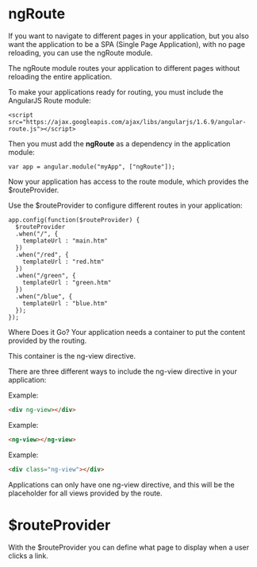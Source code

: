 # ngRoute

If you want to navigate to different pages in your application, but you also want the application to be a SPA (Single Page Application), with no page reloading, you can use the ngRoute module.

The ngRoute module routes your application to different pages without reloading the entire application.

To make your applications ready for routing, you must include the AngularJS Route module:
```
<script src="https://ajax.googleapis.com/ajax/libs/angularjs/1.6.9/angular-route.js"></script>
```
Then you must add the **ngRoute** as a dependency in the application module:
```
var app = angular.module("myApp", ["ngRoute"]);
```
Now your application has access to the route module, which provides the $routeProvider.

Use the $routeProvider to configure different routes in your application:
```
app.config(function($routeProvider) {
  $routeProvider
  .when("/", {
    templateUrl : "main.htm"
  })
  .when("/red", {
    templateUrl : "red.htm"
  })
  .when("/green", {
    templateUrl : "green.htm"
  })
  .when("/blue", {
    templateUrl : "blue.htm"
  });
});
```
Where Does it Go?
Your application needs a container to put the content provided by the routing.

This container is the ng-view directive.

There are three different ways to include the ng-view directive in your application:

Example:
```HTML
<div ng-view></div>
```
Example:
```HTML
<ng-view></ng-view>
```
Example:
```HTML
<div class="ng-view"></div>
```
Applications can only have one ng-view directive, and this will be the placeholder for all views provided by the route.

# $routeProvider
With the $routeProvider you can define what page to display when a user clicks a link.
